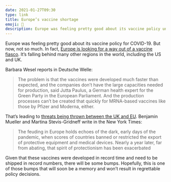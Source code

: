 ```yaml
---
date: 2021-01-27T09:30
type: link
title: Europe’s vaccine shortage
emoji: 💉
description: Europe was feeling pretty good about its vaccine policy until the start of the new year.
---
```


Europe was feeling pretty good about its vaccine policy for COVID-19. But now, not so much. In fact, [Europe is looking for a way out of a vaccine fiasco][dw]. It’s falling behind many other regions in the world, including the US and UK.

Barbara Wesel reports in Deutsche Welle:

> The problem is that the vaccines were developed much faster than expected, and the companies don’t have the large capacities needed for production, said Jutta Paulus, a German health expert for the Green Party in the European Parliament. And the production processes can’t be created that quickly for MRNA-based vaccines like those by Pfizer and Moderna, either.

That’s leading to [threats being thrown between the UK and EU][nyt]. Benjamin Mueller and Martina Stevis-Gridneff write in the New York Times:

> The feuding in Europe holds echoes of the dark, early days of the pandemic, when scores of countries banned or restricted the export of protective equipment and medical devices. Nearly a year later, far from abating, that spirit of protectionism has been exacerbated

Given that these vaccines were developed in record time and need to be shipped in record numbers, there will be some bumps. Hopefully, this is one of those bumps that will soon be a memory and won’t result in regrettable policy decisions.

[dw]: https://www.dw.com/en/whats-happening-in-europe-with-covid-vaccination/a-56350322
[nyt]: https://www.nytimes.com/2021/01/27/world/europe/EU-UK-vaccine-fight.html?action=click&module=Top%20Stories&pgtype=Homepage
